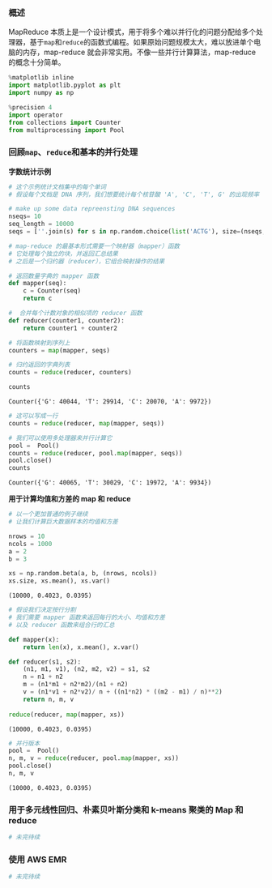 
### 概述

MapReduce 本质上是一个设计模式，用于将多个难以并行化的问题分配给多个处理器，基于`map`和`reduce`的函数式编程。如果原始问题规模太大，难以放进单个电脑的内存，map-reduce 就会非常实用。不像一些并行计算算法，map-reduce 的概念十分简单。


```python
%matplotlib inline
import matplotlib.pyplot as plt
import numpy as np
```


```python
%precision 4
import operator
from collections import Counter
from multiprocessing import Pool
```

### 回顾`map`、`reduce`和基本的并行处理

**字数统计示例**


```python
# 这个示例统计文档集中的每个单词
# 假设每个文档是 DNA 序列，我们想要统计每个核苷酸 'A', 'C', 'T', G' 的出现频率

# make up some data repreensting DNA sequences
nseqs= 10
seq_length = 10000
seqs = [''.join(s) for s in np.random.choice(list('ACTG'), size=(nseqs, seq_length), replace=True, p=[0.1,0.2,0.3,0.4])]

# map-reduce 的最基本形式需要一个映射器（mapper）函数
# 它处理每个独立的块，并返回汇总结果
# 之后是一个归约器（reducer），它组合映射操作的结果

# 返回数量字典的 mapper 函数
def mapper(seq):
    c = Counter(seq)
    return c

#  合并每个计数对象的相似项的 reducer 函数
def reducer(counter1, counter2):
    return counter1 + counter2

# 将函数映射到序列上
counters = map(mapper, seqs)

# 归约返回的字典列表
counts = reduce(reducer, counters)

counts
```




    Counter({'G': 40044, 'T': 29914, 'C': 20070, 'A': 9972})




```python
# 这可以写成一行
counts = reduce(reducer, map(mapper, seqs))
```


```python
# 我们可以使用多处理器来并行计算它
pool =  Pool()
counts = reduce(reducer, pool.map(mapper, seqs))
pool.close()
counts
```




    Counter({'G': 40065, 'T': 30029, 'C': 19972, 'A': 9934})



**用于计算均值和方差的 map 和 reduce**


```python
# 以一个更加普通的例子继续
# 让我们计算巨大数据样本的均值和方差

nrows = 10
ncols = 1000
a = 2
b = 3

xs = np.random.beta(a, b, (nrows, ncols))
xs.size, xs.mean(), xs.var()
```




    (10000, 0.4023, 0.0395)




```python
# 假设我们决定按行分割
# 我们需要 mapper 函数来返回每行的大小、均值和方差
# 以及 reducer 函数来组合行的汇总

def mapper(x):
    return len(x), x.mean(), x.var()

def reducer(s1, s2):
    (n1, m1, v1), (n2, m2, v2) = s1, s2
    n = n1 + n2
    m = (n1*m1 + n2*m2)/(n1 + n2)
    v = (n1*v1 + n2*v2)/ n + ((n1*n2) * ((m2 - m1) / n)**2)
    return n, m, v
    
reduce(reducer, map(mapper, xs))
```




    (10000, 0.4023, 0.0395)




```python
# 并行版本
pool =  Pool()
n, m, v = reduce(reducer, pool.map(mapper, xs))
pool.close()
n, m, v
```




    (10000, 0.4023, 0.0395)



### 用于多元线性回归、朴素贝叶斯分类和 k-means 聚类的 Map 和 reduce


```python
# 未完待续
```

### 使用 AWS EMR


```python
# 未完待续
```


```python

```

